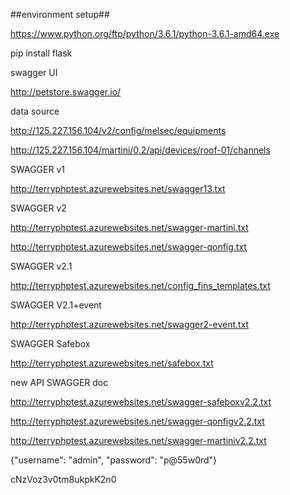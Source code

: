 ##environment setup##

https://www.python.org/ftp/python/3.6.1/python-3.6.1-amd64.exe

pip install flask

swagger UI

http://petstore.swagger.io/

data source

http://125.227.156.104/v2/config/melsec/equipments

http://125.227.156.104/martini/0.2/api/devices/roof-01/channels

SWAGGER v1

http://terryphptest.azurewebsites.net/swagger13.txt

SWAGGER v2

http://terryphptest.azurewebsites.net/swagger-martini.txt

http://terryphptest.azurewebsites.net/swagger-qonfig.txt

SWAGGER v2.1

http://terryphptest.azurewebsites.net/config_fins_templates.txt

SWAGGER V2.1+event

http://terryphptest.azurewebsites.net/swagger2-event.txt

SWAGGER Safebox

http://terryphptest.azurewebsites.net/safebox.txt

new API SWAGGER doc

http://terryphptest.azurewebsites.net/swagger-safeboxv2.2.txt

http://terryphptest.azurewebsites.net/swagger-qonfigv2.2.txt

http://terryphptest.azurewebsites.net/swagger-martiniv2.2.txt



{"username": "admin", "password": "p@55w0rd"}

cNzVoz3v0tm8ukpkK2n0